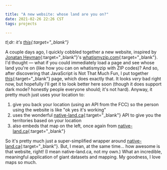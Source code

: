 ```yaml
---

title: "A new website: whose land are you on?"
date: 2021-02-26 22:26 CST
tags: projects

---
```


*tl;dr: it's [this](http://jltml.me/whose-land-is-it){:target="_blank"}*

A couple days ago, I quickly cobbled together a new website, inspired by [Jonatan Heyman](https://heyman.info){:target="_blank"}'s [whatismyzip.com](https://whatismyzip.com){:target="_blank"}. I'd thought — what if you could immediately load a page and see whose land you're on (like how you can on whatismyzip with ZIP codes)? And so, after discovering that JavaScript is Not That Much Fun, I put together [this](http://jltml.me/whose-land-is-it){:target="_blank"} page, which does exactly that. It looks *very* bad right now, but hopefully I'll get it to look better here soon (though it does support dark mode? honestly people everyone should; it's not hard). Anyway, it pretty much just uses your location to:

1. give you back your location (using an API from the FCC) so the person using the website is like "ok yes it's working"
2. uses the wonderful [native-land.ca](https://native-land.ca){:target="_blank"} API to give you the territories based on your location
3. also embeds that map on the left, once again from [native-land.ca](https://native-land.ca){:target="_blank"}

So it's pretty much just a super-simplified wrapper around [native-land.ca](https://native-land.ca){:target="_blank"}. But, I mean, at the same time… how awesome is that website, right! (I mean native-land.ca, not my own.) What an incredible, meaningful application of giant datasets and mapping. My goodness, I love maps so much.
